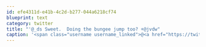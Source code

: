 ```yaml
---
id: efe4311d-e41b-4c2d-b277-044a6218cf74
blueprint: text
category: twitter
title: "'@_ds Sweet.  Doing the bungee jump too? +@jvdw"
caption: '<span class="username username_linked">@<a href="https://twitter.com/_ds" title="Dustin Senos">_ds</a></span> Sweet.  Doing the bungee jump too? +<span class="username username_linked">@<a href="https://twitter.com/jvdw" title="John van der Woude">jvdw</a></span>'
---
```

